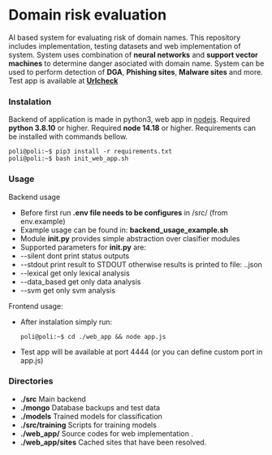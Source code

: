# Domain risk evaluation
AI based system for evaluating risk of domain names. This repository includes implementation, testing datasets and web implementation of system. System uses combination of **neural networks** and **support vector machines** to determine danger asociated with domain name. System can be used to perform detection of **DGA**, **Phishing sites**, **Malware sites** and more. 
Test app is available at **[Urlcheck](https://urlcheck.eu/)**
 

 ### Instalation
Backend of application is made in python3, web app in [nodejs]( https://nodejs.org/en/).
Required **python 3.8.10** or higher.
Required **node 14.18** or higher.
Requirements can be installed with commands bellow.
```console
poli@poli:~$ pip3 install -r requirements.txt
poli@poli:~$ bash init_web_app.sh
```

### Usage
Backend usage
- Before first run **.env file needs to be configures** in /src/ (from env.example)
- Example usage can be found in: **backend_usage_example.sh**
- Module **init.py** provides simple abstraction over clasifier modules
- Supported parameters for **init.py** are:
- --silent dont print status outputs
- --stdout print result to STDOUT otherwise results is printed to file: <domain>.<tld>.json
- --lexical get only lexical analysis
- --data_based get only data analysis
- --svm get only svm analysis

Frontend usage:
 - After instalation simply run:
    ```console
    poli@poli:~$ cd ./web_app && node app.js
    ```
 - Test app will be available at port 4444 (or you can define custom port in app.js)


### Directories
- **./src** Main backend
- **./mongo** Database backups and test data
- **./models** Trained models for classification
- **./src/training**  Scripts for training models
- **./web_app/** Source codes for web implementation .
- **./web_app/sites** Cached sites that have been resolved.


